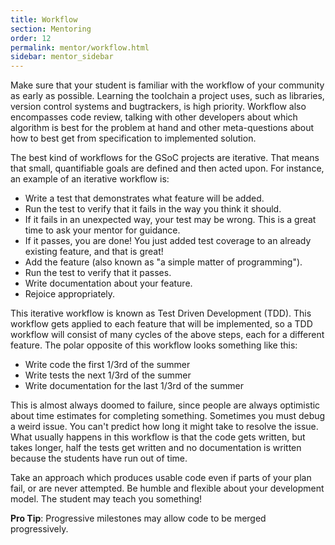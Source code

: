 ```yaml
---
title: Workflow
section: Mentoring
order: 12
permalink: mentor/workflow.html
sidebar: mentor_sidebar
---
```


Make sure that your student is familiar with the workflow of your community as early as possible. Learning the toolchain a project uses, such as libraries, version control systems and bugtrackers, is high priority. Workflow also encompasses code review, talking with other developers about which algorithm is best for the problem at hand and other meta-questions about how to best get from specification to implemented solution.

The best kind of workflows for the GSoC projects are iterative. That means that small, quantifiable goals are defined and then acted upon. For instance, an example of an iterative workflow is:

* Write a test that demonstrates what feature will be added.
* Run the test to verify that it fails in the way you think it should.
* If it fails in an unexpected way, your test may be wrong. This is a great time to ask your mentor for guidance.
* If it passes, you are done! You just added test coverage to an already existing feature, and that is great!
* Add the feature (also known as "a simple matter of programming").
* Run the test to verify that it passes.
* Write documentation about your feature.
* Rejoice appropriately.

This iterative workflow is known as Test Driven Development (TDD). This workflow gets applied to each feature that will be implemented, so a TDD workflow will consist of many cycles of the above steps, each for a different feature. The polar opposite of this workflow looks something like this:

* Write code the first 1/3rd of the summer
* Write tests the next 1/3rd of the summer
* Write documentation for the last 1/3rd of the summer

This is almost always doomed to failure, since people are always optimistic about time estimates for completing something. Sometimes you must debug a weird issue. You can't predict how long it might take to resolve the issue. What usually happens in this workflow is that the code gets written, but takes longer, half the tests get written and no documentation is written because the students have run out of time.

Take an approach which produces usable code even if parts of your plan fail, or are never attempted. Be humble and flexible about your development model. The student may teach you something!

**Pro Tip**: Progressive milestones may allow code to be merged progressively.
